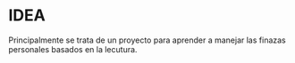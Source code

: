 # IDEA


Principalmente se trata de un proyecto para aprender a manejar las finazas personales basados en la lecutura.

